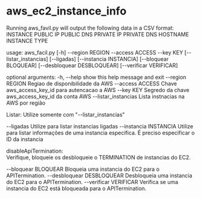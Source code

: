 # aws_ec2_instance_info
Running aws_favil.py will output the following data in a CSV format:
INSTANCE	PUBLIC IP	PUBLIC DNS	PRIVATE IP	PRIVATE DNS	HOSTNAME	INSTANCE TYPE

usage: aws_facil.py [-h] --region REGION --access ACCESS --key KEY
                    [--listar_instancias] [--ligadas] [--instancia INSTANCIA]
                    [--bloquear BLOQUEAR] [--desbloquear DESBLOQUEAR]
                    [--verificar VERIFICAR]

optional arguments: 
  -h, --help            show this help message and exit
  --region REGION       Regiao de disponibilidade da AWS
  --access ACCESS       Chave aws_access_key_id para autencacao a AWS
  --key KEY             Segredo da chave aws_access_key_id da conta AWS
  --listar_instancias   Lista instnacias na AWS por região

Listar:
  Utilize somente com "--listar_instancias"

  --ligadas             Utilize para listar instancias ligadas
  --instancia INSTANCIA
                        Utilize para listar informações de uma instancia
                        específica. É preciso especificar o ID da instancia

disableApiTermination:  
  Verifique, bloqueie os desbloqueie o TERMINATION de instancias do EC2.

  --bloquear BLOQUEAR   Bloqueia uma instancia do EC2 para o APITermination.
  --desbloquear DESBLOQUEAR
                        Desbloqueia uma instancia do EC2 para o
                        APITermination.
  --verificar VERIFICAR 
                        Verifica se uma instancia do EC2 está bloqueada para o
                        APITermination.
